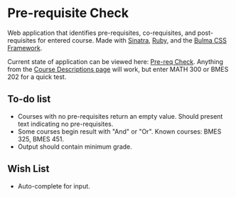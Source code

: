 # Pre-requisite Check

Web application that identifies pre-requisites, co-requisites, and post-requisites for entered course. Made with [Sinatra](http://sinatrarb.com/), [Ruby](http://www.ruby-lang.org/en/), and the [Bulma CSS Framework](https://bulma.io/).

Current state of application can be viewed here: [Pre-req Check](https://pre-req-check.herokuapp.com/).
Anything from the [Course Descriptions page](http://catalog.drexel.edu/coursedescriptions/quarter/undergrad/) will work, but enter MATH 300 or BMES 202 for a quick test.

## To-do list

* Courses with no pre-requisites return an empty value. Should present text indicating no pre-requisites.
* Some courses begin result with "And" or "Or". Known courses: BMES 325, BMES 451.
* Output should contain minimum grade.

## Wish List

* Auto-complete for input.
